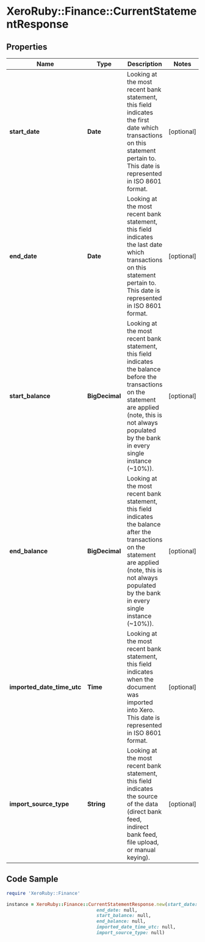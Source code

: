 # XeroRuby::Finance::CurrentStatementResponse

## Properties

Name | Type | Description | Notes
------------ | ------------- | ------------- | -------------
**start_date** | **Date** | Looking at the most recent bank statement, this field indicates the first date which transactions on this statement pertain to. This date is represented in ISO 8601 format. | [optional] 
**end_date** | **Date** | Looking at the most recent bank statement, this field indicates the last date which transactions on this statement pertain to. This date is represented in ISO 8601 format. | [optional] 
**start_balance** | **BigDecimal** | Looking at the most recent bank statement, this field indicates the balance before the transactions on the statement are applied (note, this is not always populated by the bank in every single instance (~10%)). | [optional] 
**end_balance** | **BigDecimal** | Looking at the most recent bank statement, this field indicates the balance after the transactions on the statement are applied (note, this is not always populated by the bank in every single instance (~10%)). | [optional] 
**imported_date_time_utc** | **Time** | Looking at the most recent bank statement, this field indicates when the document was imported into Xero.  This date is represented in ISO 8601 format. | [optional] 
**import_source_type** | **String** | Looking at the most recent bank statement, this field indicates the source of the data (direct bank feed, indirect bank feed, file upload, or manual keying). | [optional] 

## Code Sample

```ruby
require 'XeroRuby::Finance'

instance = XeroRuby::Finance::CurrentStatementResponse.new(start_date: null,
                                 end_date: null,
                                 start_balance: null,
                                 end_balance: null,
                                 imported_date_time_utc: null,
                                 import_source_type: null)
```


